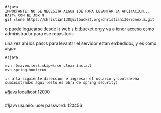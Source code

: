 ```
#!java
IMPORTANTE: NO SE NECESITA ALGUN IDE PARA LEVANTAR LA APLICACION... BASTA CON EL JDK 8
git clone https://christian130@bitbucket.org/christian130/conexus.git
```

o puede loguearse desde la web a bitbucket.org y va a tener acceso como administrador para ese repositorio

una vez ahi los pasos para levantar el servidor estan embedidos, y es como sigue


```
#!java

mvn -Dmaven.test.skip=true clean install
mvn spring-boot:run
```


```
ir a la siguiente direccion e ingresar el usuario y contraseña suministrados aqui (esto es obra de spring security)
```
#!java
localhost:12000
```

```
#!java
usuario: user
password: 123456